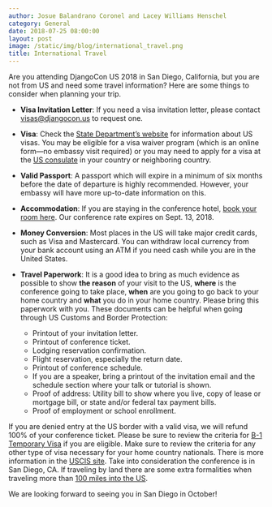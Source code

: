 ```yaml
---
author: Josue Balandrano Coronel and Lacey Williams Henschel
category: General
date: 2018-07-25 08:00:00
layout: post
image: /static/img/blog/international_travel.png
title: International Travel
---
```


Are you attending DjangoCon US 2018 in San Diego, California, but you are not from US and need some travel information? Here are some things to consider when planning your trip.

- **Visa Invitation Letter**: If you need a visa invitation letter, please contact [visas@djangocon.us](mailto:visas@djangocon.us) to request one.

- **Visa**: Check the [State Department’s website](https://travel.state.gov/content/visas/en.html) for information about US visas. You may be eligible for a visa waiver program (which is an online form—no embassy visit required) or you may need to apply for a visa at the [US consulate](https://www.usembassy.gov/) in your country or neighboring country.

- **Valid Passport**: A passport which will expire in a minimum of six months before the date of departure is highly recommended. However, your embassy will have more up-to-date information on this.

- **Accommodation**: If you are staying in the conference hotel, [book your room here](https://www.marriott.com/meeting-event-hotels/group-corporate-travel/groupCorp.mi?resLinkData=DjangoCon%20US%202018%5Esanmv%60djcdjca%60169.00%60USD%60false%604%6010/13/18%6010/20/18%609/13/18&app=resvlink&stop_mobi=yes). Our conference rate expires on Sept. 13, 2018.

- **Money Conversion**: Most places in the US will take major credit cards, such as Visa and Mastercard. You can withdraw local currency from your bank account using an ATM if you need cash while you are in the United States.

- **Travel Paperwork**: It is a good idea to bring as much evidence as possible to show **the reason** of your visit to the US, **where** is the conference going to take place, **when** are you going to go back to your home country and **what** you do in your home country. Please bring this paperwork with you. These documents can be helpful when going through US Customs and Border Protection:

  - Printout of your invitation letter.
  - Printout of conference ticket.
  - Lodging reservation confirmation.
  - Flight reservation, especially the return date.
  - Printout of conference schedule.
  - If you are a speaker, bring a printout of the invitation email and the schedule section where your talk or tutorial is shown.
  - Proof of address: Utility bill to show where you live, copy of lease or mortgage bill, or state and/or federal tax payment bills.
  - Proof of employment or school enrollment.

If you are denied entry at the US border with a valid visa, we will refund 100% of your conference ticket.
Please be sure to review the criteria for [B-1 Temporary Visa](https://www.uscis.gov/working-united-states/temporary-visitors-business/b-1-temporary-business-visitor) if you are eligible.
Make sure to review the criteria for any other type of visa necessary for your home country nationals. There is more information in the [USCIS site](https://travel.state.gov/content/visas/en.html).
Take into consideration the conference is in San Diego, CA. If traveling by land there are some extra formalities when traveling more
than [100 miles into the US](https://help.cbp.gov/app/answers/detail/a_id/1084/~/legal-authority-for-the-border-patrol).

We are looking forward to seeing you in San Diego in October!
